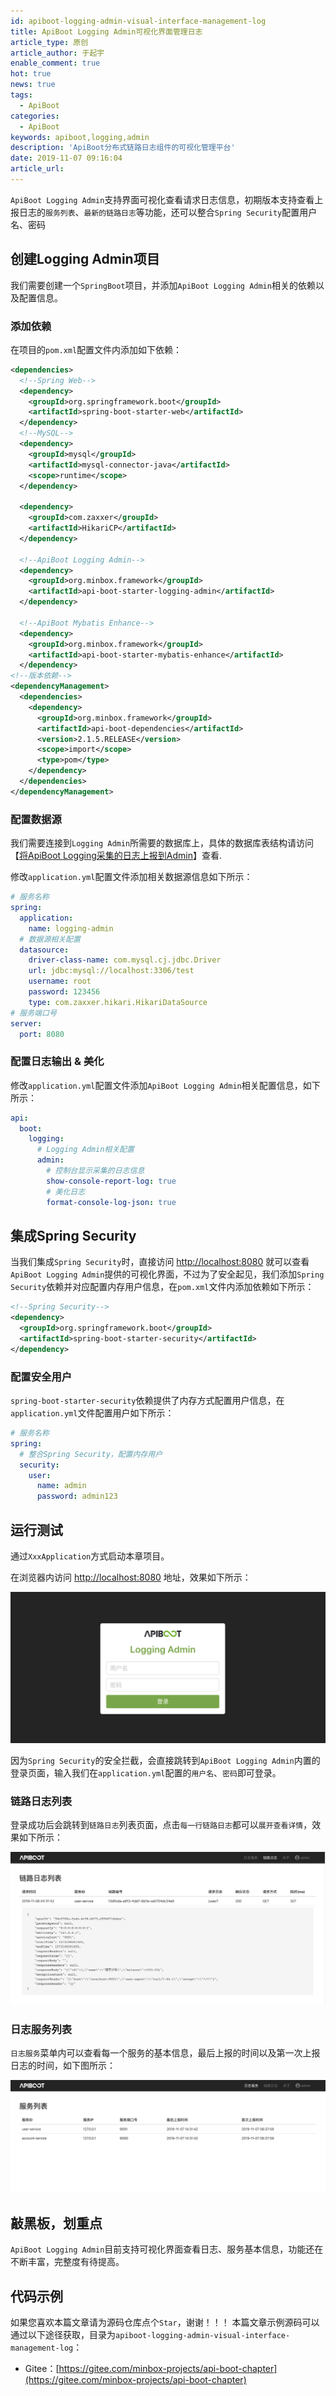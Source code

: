 ```yaml
---
id: apiboot-logging-admin-visual-interface-management-log
title: ApiBoot Logging Admin可视化界面管理日志
article_type: 原创
article_author: 于起宇
enable_comment: true
hot: true
news: true
tags:
  - ApiBoot
categories:
  - ApiBoot
keywords: apiboot,logging,admin
description: 'ApiBoot分布式链路日志组件的可视化管理平台'
date: 2019-11-07 09:16:04
article_url:
---
```

`ApiBoot Logging Admin`支持界面可视化查看请求日志信息，初期版本支持查看上报日志的`服务列表`、`最新的链路日志`等功能，还可以整合`Spring Security`配置用户名、密码
<!--more-->
## 创建Logging Admin项目
我们需要创建一个`SpringBoot`项目，并添加`ApiBoot Logging Admin`相关的依赖以及配置信息。

### 添加依赖

在项目的`pom.xml`配置文件内添加如下依赖：

```xml
<dependencies>
  <!--Spring Web-->
  <dependency>
    <groupId>org.springframework.boot</groupId>
    <artifactId>spring-boot-starter-web</artifactId>
  </dependency>
  <!--MySQL-->
  <dependency>
    <groupId>mysql</groupId>
    <artifactId>mysql-connector-java</artifactId>
    <scope>runtime</scope>
  </dependency>

  <dependency>
    <groupId>com.zaxxer</groupId>
    <artifactId>HikariCP</artifactId>
  </dependency>

  <!--ApiBoot Logging Admin-->
  <dependency>
    <groupId>org.minbox.framework</groupId>
    <artifactId>api-boot-starter-logging-admin</artifactId>
  </dependency>

  <!--ApiBoot Mybatis Enhance-->
  <dependency>
    <groupId>org.minbox.framework</groupId>
    <artifactId>api-boot-starter-mybatis-enhance</artifactId>
  </dependency>
<!--版本依赖-->
<dependencyManagement>
  <dependencies>
    <dependency>
      <groupId>org.minbox.framework</groupId>
      <artifactId>api-boot-dependencies</artifactId>
      <version>2.1.5.RELEASE</version>
      <scope>import</scope>
      <type>pom</type>
    </dependency>
  </dependencies>
</dependencyManagement>
```

### 配置数据源

我们需要连接到`Logging Admin`所需要的数据库上，具体的数据库表结构请访问【[将ApiBoot Logging采集的日志上报到Admin](https://blog.yuqiyu.com/apiboot-report-logs-by-logging-to-admin.html#初始化日志表结构)】查看.

修改`application.yml`配置文件添加相关数据源信息如下所示：

```yaml
# 服务名称
spring:
  application:
    name: logging-admin
  # 数据源相关配置
  datasource:
    driver-class-name: com.mysql.cj.jdbc.Driver
    url: jdbc:mysql://localhost:3306/test
    username: root
    password: 123456
    type: com.zaxxer.hikari.HikariDataSource
# 服务端口号
server:
  port: 8080
```

### 配置日志输出 & 美化

修改`application.yml`配置文件添加`ApiBoot Logging Admin`相关配置信息，如下所示：

```yaml
api:
  boot:
    logging:
      # Logging Admin相关配置
      admin:
        # 控制台显示采集的日志信息
        show-console-report-log: true
        # 美化日志
        format-console-log-json: true
```



## 集成Spring Security

当我们集成`Spring Security`时，直接访问 [http://localhost:8080](http://localhost:8080) 就可以查看`ApiBoot Logging Admin`提供的可视化界面，不过为了安全起见，我们添加`Spring Security`依赖并对应配置内存用户信息，在`pom.xml`文件内添加依赖如下所示：

```xml
<!--Spring Security-->
<dependency>
  <groupId>org.springframework.boot</groupId>
  <artifactId>spring-boot-starter-security</artifactId>
</dependency>
```



### 配置安全用户

`spring-boot-starter-security`依赖提供了内存方式配置用户信息，在`application.yml`文件配置用户如下所示：

```yaml
# 服务名称
spring:
  # 整合Spring Security，配置内存用户
  security:
    user:
      name: admin
      password: admin123
```

## 运行测试

通过`XxxApplication`方式启动本章项目。

在浏览器内访问 [http://localhost:8080](http://localhost:8080) 地址，效果如下所示：

![](/images/post/apiboot-logging-admin-visual-interface-management-log-1.png)

因为`Spring Security`的安全拦截，会直接跳转到`ApiBoot Logging Admin`内置的登录页面，输入我们在`application.yml`配置的`用户名`、`密码`即可登录。

### 链路日志列表

登录成功后会跳转到`链路日志`列表页面，点击`每一行链路日志`都可以`展开查看详情`，效果如下所示：

![](/images/post/apiboot-logging-admin-visual-interface-management-log-2.png)

### 日志服务列表

`日志服务`菜单内可以查看每一个服务的基本信息，最后上报的时间以及第一次上报日志的时间，如下图所示：

![](/images/post/apiboot-logging-admin-visual-interface-management-log-3.png)

## 敲黑板，划重点

`ApiBoot Logging Admin`目前支持可视化界面查看日志、服务基本信息，功能还在不断丰富，完整度有待提高。

## 代码示例
如果您喜欢本篇文章请为源码仓库点个`Star`，谢谢！！！
本篇文章示例源码可以通过以下途径获取，目录为`apiboot-logging-admin-visual-interface-management-log`：

- Gitee：[https://gitee.com/minbox-projects/api-boot-chapter](https://gitee.com/minbox-projects/api-boot-chapter)